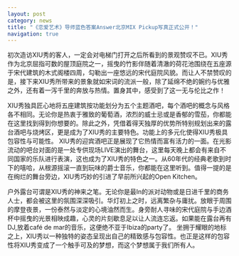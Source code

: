 ```yaml
---
layout: post
category: news
title: "《恋爱艺术》导师蓝色答案Answer北京MIX Pickup写真正式公开！"
navigation: true
---
```


初次造访XIU秀的客人，一定会对电梯门打开之后所看到的景观赞叹不已。XIU秀作为北京屈指可数的屋顶庭院之一，摇曳的竹影伴随着清澈的荷花池围绕在五座源于宋代建筑的木式阁楼四周，勾勒出一座悠远的宋代庭院风貌。而让人不禁赞叹的是，接下来XIU秀所带来的景象就如宋词的流派一般，除了延绵不绝的婉约与优雅之外，还有着一泻千里的奔放与热情。置身其中，感受到了这一无与伦比之作！

XIU秀独具匠心地将五座建筑按功能划分为五个主题酒吧，每个酒吧的概念与风格各不相同。无论你是热衷于雅致的葡萄酒，浓烈的威士忌或是香郁的雪茄，你都能在这里找到得到你想要的。除此之外，凭借着得天独厚的优势所特别规划出来的露台酒吧与烧烤区，更是成为了XIU秀的主要特色。功能上的多元化使得XIU秀极具包容性与可能性。 XIU秀的迎宾酒吧正是展现了它热情而富有活力的一面。在光影流动的吧台对面的是一处专供现场LIVE演出的舞台，这里每天晚上都会有来自不同国家的乐队进行表演，这也成为了XIU秀的特色之一。从60年代的经典老歌到时下的嘻哈，从根源摇滚一直到玩味的爵士音乐，你都能在这里听到。值得一提的是在绚烂的舞台旁边，XIU秀巧妙的引进了早前所兴起的Open Kitchen。

户外露台可谓是XIU秀的神来之笔。无论你是最In的派对动物或是日进千里的商务人士，都会被这里的氛围深深吸引。华灯初上之时，远离繁杂与庸扰。放眼于周围的摩登夜景，一份泰然与淡定的心境油然而生。身旁耐人寻味的宋代庭院与手边酒杯中摇曳的光景相映成趣，心灵的片刻歇息足以让人流连忘返。如果能在露台再有DJ,放着café de mar的音乐，这便绝不亚于Ibiza的party了。 坐拥于耀眼的地标之上，XIU秀以一种独特的姿态呈现出自己的精致感与包容性。也正是这样的包容性将XIU秀变成了一个触手可及的梦想，而这个梦想属于我们所有人。